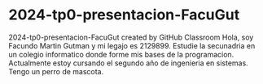 # 2024-tp0-presentacion-FacuGut
2024-tp0-presentacion-FacuGut created by GitHub Classroom
Hola, soy Facundo Martin Gutman y mi legajo es 2129899.
Estudie la secunadria en un colegio informatico donde forme mis bases de la programacion. 
Actualmente estoy cursando el segundo año de ingenieria en sistemas.
Tengo un perro de mascota. 
